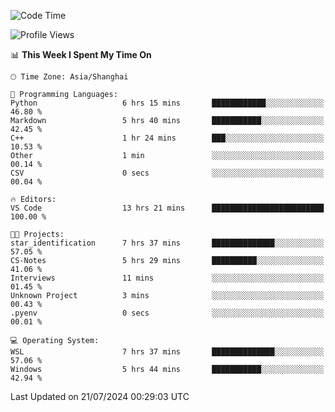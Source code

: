 <!--START_SECTION:waka-->
![Code Time](http://img.shields.io/badge/Code%20Time-1%2C861%20hrs%2028%20mins-blue)

![Profile Views](http://img.shields.io/badge/Profile%20Views-2-blue)

📊 **This Week I Spent My Time On** 

```text
🕑︎ Time Zone: Asia/Shanghai

💬 Programming Languages: 
Python                   6 hrs 15 mins       ████████████░░░░░░░░░░░░░   46.80 % 
Markdown                 5 hrs 40 mins       ███████████░░░░░░░░░░░░░░   42.45 % 
C++                      1 hr 24 mins        ███░░░░░░░░░░░░░░░░░░░░░░   10.53 % 
Other                    1 min               ░░░░░░░░░░░░░░░░░░░░░░░░░   00.14 % 
CSV                      0 secs              ░░░░░░░░░░░░░░░░░░░░░░░░░   00.04 % 

🔥 Editors: 
VS Code                  13 hrs 21 mins      █████████████████████████   100.00 % 

🐱‍💻 Projects: 
star_identification      7 hrs 37 mins       ██████████████░░░░░░░░░░░   57.05 % 
CS-Notes                 5 hrs 29 mins       ██████████░░░░░░░░░░░░░░░   41.06 % 
Interviews               11 mins             ░░░░░░░░░░░░░░░░░░░░░░░░░   01.45 % 
Unknown Project          3 mins              ░░░░░░░░░░░░░░░░░░░░░░░░░   00.43 % 
.pyenv                   0 secs              ░░░░░░░░░░░░░░░░░░░░░░░░░   00.01 % 

💻 Operating System: 
WSL                      7 hrs 37 mins       ██████████████░░░░░░░░░░░   57.06 % 
Windows                  5 hrs 44 mins       ███████████░░░░░░░░░░░░░░   42.94 % 
```


 Last Updated on 21/07/2024 00:29:03 UTC
<!--END_SECTION:waka-->